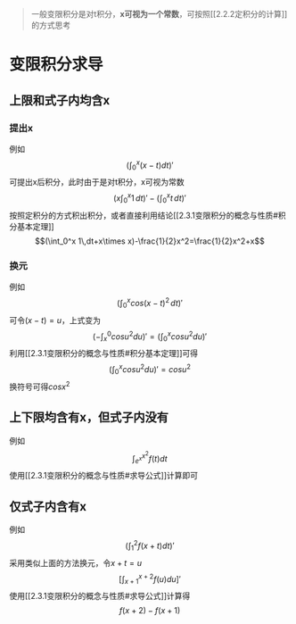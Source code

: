 > 一般变限积分是对t积分，**x可视为一个常数**，可按照[[2.2.2定积分的计算]]的方式思考
# 变限积分求导
## 上限和式子内均含x
### 提出x
例如
$$(\int_0^x(x-t)dt)'$$
可提出x后积分，此时由于是对t积分，x可视为常数
$$(x\int_0^x 1\,dt)'-(\int_0^xt\,dt)'$$
按照定积分的方式积出积分，或者直接利用结论[[2.3.1变限积分的概念与性质#积分基本定理]]
$$(\int_0^x 1\,dt+x\times x)-\frac{1}{2}x^2=\frac{1}{2}x^2+x$$

### 换元
例如
$$(\int_0^xcos(x-t)^2\,dt)'$$
可令$(x-t)=u$，上式变为
$$(-\int_{x}^{0}cosu^2du)'=(\int_{0}^{x}cosu^2du)'$$
利用[[2.3.1变限积分的概念与性质#积分基本定理]]可得
$$(\int_{0}^{x}cosu^2du)'=cosu^2$$
换符号可得$cosx^2$

## 上下限均含有x，但式子内没有
例如
$$\int_{e^x}^{x^2}f(t)dt$$
使用[[2.3.1变限积分的概念与性质#求导公式]]计算即可

## 仅式子内含有x
例如
$$(\int^2_1f(x+t)dt)'$$
采用类似上面的方法换元，令$x+t=u$
$$[\int^{x+2}_{x+1}f(u)du]'$$
使用[[2.3.1变限积分的概念与性质#求导公式]]计算得
$$f(x+2)-f(x+1)$$